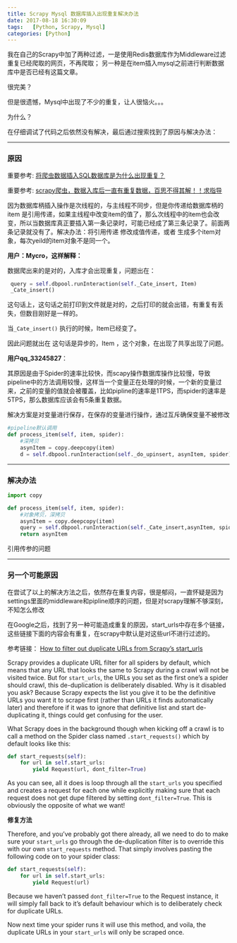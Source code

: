 ```yaml
---
title: Scrapy Mysql 数据库插入出现重复解决办法
date: 2017-08-18 16:30:09
tags: 	[Python, Scrapy, Mysql]
categories: [Python]
---
```


我在自己的Scrapy中加了两种过滤，一是使用Redis数据库作为Middleware过滤重复已经爬取的网页，不再爬取； 另一种是在item插入mysql之前进行判断数据库中是否已经有这篇文章。

很完美？

但是很遗憾，Mysql中出现了不少的重复，让人很恼火。。。

为什么？

在仔细调试了代码之后依然没有解决，最后通过搜索找到了原因与解决办法：

***

### 原因

重要参考: [将爬虫数据插入SQL数据库是为什么出现重复？](https://segmentfault.com/q/1010000003070627)

重要参考: [scrapy爬虫，数据入库后一直有重复数据，百思不得其解！！求指导](http://bbs.csdn.net/topics/391847368)


因为数据库柄插入操作是次线程的，与主线程不同步，但是你传递给数据库柄的item 是引用传递，如果主线程中改变item的值了，那么次线程中的item也会改变，所以当数据库真正要插入第一条记录时，可能已经成了第三条记录了。前面两条记录就没有了。解决办法：将引用传递 修改成值传递，或者 生成多个item对象，每次yeild的item对象不是同一个。


**用户：Mycro，这样解释：**

数据爬出来的是对的，入库才会出现重复，问题出在：

```Python
 query = self.dbpool.runInteraction(self._Cate_insert, Item)
 _Cate_insert()
```
这句话上，这句话之前打印到文件就是对的，之后打印的就会出错，有重复有丢失，但数目刚好是一样的。

当`_Cate_insert()` 执行的时候，Item已经变了。

因此问题就出在  这句话是异步的，Item ，这个对象，在出现了共享出现了问题。


**用户qq_33245827**：

其原因是由于Spider的速率比较快，而scapy操作数据库操作比较慢，导致pipeline中的方法调用较慢，这样当一个变量正在处理的时候，一个新的变量过来，之前的变量的值就会被覆盖，比如pipline的速率是1TPS，而spider的速率是5TPS，那么数据库应该会有5条重复数据。

解决方案是对变量进行保存，在保存的变量进行操作，通过互斥确保变量不被修改

```Python
#pipeline默认调用
def process_item(self, item, spider):
    #深拷贝
    asynItem = copy.deepcopy(item)
    d = self.dbpool.runInteraction(self._do_upinsert, asynItem, spider)
```


***

### 解决办法

```Python
import copy

def process_item(self, item, spider):
    #对象拷贝，深拷贝
    asynItem = copy.deepcopy(item) 
    query = self.dbpool.runInteraction(self._Cate_insert,asynItem, spider)
    return asynItem
```
引用传参的问题


***

### 另一个可能原因

在尝试了以上的解决方法之后，依然存在重复内容，很是郁闷，一直怀疑是因为settings里面的middleware和pipline顺序的问题，但是对scrapy理解不够深刻，不知怎么修改

在Google之后，找到了另一种可能造成重复的原因，start_urls中存在多个链接，这些链接下面的内容会有重复，在scrapy中默认是对这些url不进行过滤的。

参考链接： [How to filter out duplicate URLs from Scrapy’s start_urls](https://hexfox.com/p/how-to-filter-out-duplicate-urls-from-scrapys-start-urls/)

Scrapy provides a duplicate URL filter for all spiders by default, which means that any URL that looks the same to Scrapy during a crawl will not be visited twice. But for `start_urls`, the URLs you set as the first one’s a spider should crawl, this de-duplication is deliberately disabled. Why is it disabled you ask? Because Scrapy expects the list you give it to be the definitive URLs you want it to scrape first (rather than URLs it finds automatically later) and therefore if it was to ignore that definitive list and start de-duplicating it, things could get confusing for the user.

What Scrapy does in the background though when kicking off a crawl is to call a method on the Spider class named
`.start_requests()` which by default looks like this:

```Python
def start_requests(self):
    for url in self.start_urls:
        yield Request(url, dont_filter=True)

```

As you can see, all it does is loop through all the `start_urls` you specified and creates a request for each one while explicitly making sure that each request does not get dupe filtered by setting `dont_filter=True`. This is obviously the opposite of what we want!

**修复方法**

Therefore, and you’ve probably got there already, all we need to do to make sure your `start_urls` go through the de-duplication filter is to override this with our own `start_requests` method. That simply involves pasting the following code on to your spider class:

```Python
def start_requests(self):
    for url in self.start_urls:
        yield Request(url)
```

Because we haven’t passed `dont_filter=True` to the Request instance, it will simply fall back to it’s default behaviour which is to deliberately check for duplicate URLs.

Now next time your spider runs it will use this method, and voila, the duplicate URLs in your `start_urls` will
only be scraped once.
